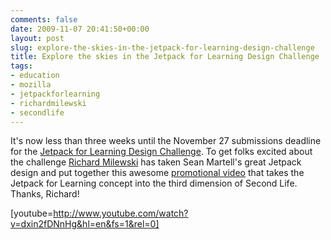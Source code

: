 ```yaml
---
comments: false
date: 2009-11-07 20:41:50+00:00
layout: post
slug: explore-the-skies-in-the-jetpack-for-learning-design-challenge
title: Explore the skies in the Jetpack for Learning Design Challenge
tags:
- education
- mozilla
- jetpackforlearning
- richardmilewski
- secondlife
---
```


It's now less than three weeks until the November 27 submissions deadline for the [Jetpack for Learning Design Challenge](http://design-challenge.mozilla.org/jetpack-for-learning/). To get folks excited about the challenge [Richard Milewski](http://richard.milewski.org/) has taken Sean Martell's great Jetpack design and put together this awesome [promotional video](http://richard.milewski.org/archives/489) that takes the Jetpack for Learning concept into the third dimension of Second Life. Thanks, Richard!

[youtube=http://www.youtube.com/watch?v=dxin2fDNnHg&hl=en&fs=1&rel=0]
